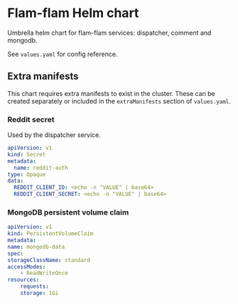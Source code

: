 # Flam-flam Helm chart

Umbrella helm chart for flam-flam services: dispatcher, comment and mongodb.

See `values.yaml` for config reference.

## Extra manifests

This chart requires extra manifests to exist in the cluster.
These can be created separately or included in the `extraManifests` section of `values.yaml`.

### Reddit secret

Used by the dispatcher service.

```yaml
apiVersion: v1
kind: Secret
metadata:
  name: reddit-auth
type: Opaque
data:
  REDDIT_CLIENT_ID: <echo -n "VALUE" | base64>
  REDDIT_CLIENT_SECRET: <echo -n "VALUE" | base64>
```

### MongoDB persistent volume claim

```yaml
apiVersion: v1
kind: PersistentVolumeClaim
metadata:
name: mongodb-data
spec:
storageClassName: standard
accessModes:
    - ReadWriteOnce
resources:
    requests:
    storage: 1Gi
```
